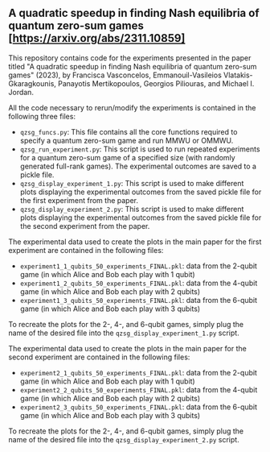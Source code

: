 ## A quadratic speedup in finding Nash equilibria of quantum zero-sum games [https://arxiv.org/abs/2311.10859]
This repository contains code for the experiments presented in the paper titled "A quadratic speedup in finding Nash equilibria of quantum zero-sum games" (2023), by Francisca Vasconcelos, Emmanouil-Vasileios Vlatakis-Gkaragkounis, Panayotis Mertikopoulos, Georgios Piliouras, and Michael I. Jordan.

All the code necessary to rerun/modify the experiments is contained in the following three files:
-  `qzsg_funcs.py`: This file contains all the core functions required to specify a quantum zero-sum game and run MMWU or OMMWU.
- `qzsg_run_experiment.py`: This script is used to run repeated experiments for a quantum zero-sum game of a specified size (with randomly generated full-rank games). The experimental outcomes are saved to a pickle file.
- `qzsg_display_experiment_1.py`: This script is used to make different plots displaying the experimental outcomes from the saved pickle file for the first experiment from the paper.
- `qzsg_display_experiment_2.py`: This script is used to make different plots displaying the experimental outcomes from the saved pickle file for the second experiment from the paper.

The experimental data used to create the plots in the main paper for the first experiment are contained in the following files:
- `experiment1_1_qubits_50_experiments_FINAL.pkl`: data from the 2-qubit game (in which Alice and Bob each play with 1 qubit)
- `experiment1_2_qubits_50_experiments_FINAL.pkl`: data from the 4-qubit game (in which Alice and Bob each play with 2 qubits)
- `experiment1_3_qubits_50_experiments_FINAL.pkl`: data from the 6-qubit game (in which Alice and Bob each play with 3 qubits)

To recreate the plots for the 2-, 4-, and 6-qubit games, simply plug the name of the desired file into the `qzsg_display_experiment_1.py` script.

The experimental data used to create the plots in the main paper for the second experiment are contained in the following files:
- `experiment2_1_qubits_50_experiments_FINAL.pkl`: data from the 2-qubit game (in which Alice and Bob each play with 1 qubit)
- `experiment2_2_qubits_50_experiments_FINAL.pkl`: data from the 4-qubit game (in which Alice and Bob each play with 2 qubits)
- `experiment2_3_qubits_50_experiments_FINAL.pkl`: data from the 6-qubit game (in which Alice and Bob each play with 3 qubits)

To recreate the plots for the 2-, 4-, and 6-qubit games, simply plug the name of the desired file into the `qzsg_display_experiment_2.py` script.
